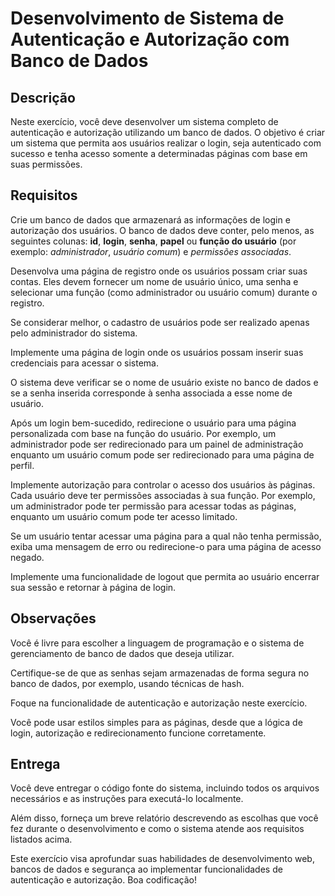 # Desenvolvimento de Sistema de Autenticação e Autorização com Banco de Dados

## Descrição

Neste exercício, você deve desenvolver um sistema completo de autenticação e autorização utilizando um banco de dados. O objetivo é criar um sistema que permita aos usuários realizar o login, seja autenticado com sucesso e tenha acesso somente a determinadas páginas com base em suas permissões.

## Requisitos

Crie um banco de dados que armazenará as informações de login e autorização dos usuários. O banco de dados deve conter, pelo menos, as seguintes colunas: **id**, **login**, **senha**, **papel** ou **função do usuário** (por exemplo: *administrador*, *usuário comum*) e *permissões associadas*.

Desenvolva uma página de registro onde os usuários possam criar suas contas. Eles devem fornecer um nome de usuário único, uma senha e selecionar uma função (como administrador ou usuário comum) durante o registro.

Se considerar melhor, o cadastro de usuários pode ser realizado apenas pelo administrador do sistema.

Implemente uma página de login onde os usuários possam inserir suas credenciais para acessar o sistema.

O sistema deve verificar se o nome de usuário existe no banco de dados e se a senha inserida corresponde à senha associada a esse nome de usuário.

Após um login bem-sucedido, redirecione o usuário para uma página personalizada com base na função do usuário. Por exemplo, um administrador pode ser redirecionado para um painel de administração enquanto um usuário comum pode ser redirecionado para uma página de perfil.

Implemente autorização para controlar o acesso dos usuários às páginas. Cada usuário deve ter permissões associadas à sua função. Por exemplo, um administrador pode ter permissão para acessar todas as páginas, enquanto um usuário comum pode ter acesso limitado.

Se um usuário tentar acessar uma página para a qual não tenha permissão, exiba uma mensagem de erro ou redirecione-o para uma página de acesso negado.

Implemente uma funcionalidade de logout que permita ao usuário encerrar sua sessão e retornar à página de login.

## Observações

Você é livre para escolher a linguagem de programação e o sistema de gerenciamento de banco de dados que deseja utilizar.

Certifique-se de que as senhas sejam armazenadas de forma segura no banco de dados, por exemplo, usando técnicas de hash.

Foque na funcionalidade de autenticação e autorização neste exercício.

Você pode usar estilos simples para as páginas, desde que a lógica de login, autorização e redirecionamento funcione corretamente.

## Entrega
Você deve entregar o código fonte do sistema, incluindo todos os arquivos necessários e as instruções para executá-lo localmente.

Além disso, forneça um breve relatório descrevendo as escolhas que você fez durante o desenvolvimento e como o sistema atende aos requisitos listados acima.

Este exercício visa aprofundar suas habilidades de desenvolvimento web, bancos de dados e segurança ao implementar funcionalidades de autenticação e autorização. Boa codificação!
